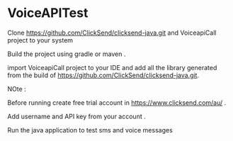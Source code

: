 # VoiceAPITest

Clone https://github.com/ClickSend/clicksend-java.git and VoiceapiCall project  to your system 

Build the project using gradle or maven .

import VoiceapiCall project to your IDE and add all the library  generated from the build of https://github.com/ClickSend/clicksend-java.git.

NOte :

Before running create free trial account in https://www.clicksend.com/au/ . 

Add username and API key from your account .

Run the java application to test sms and voice messages
